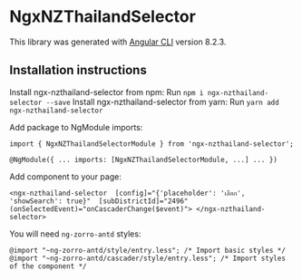 # NgxNZThailandSelector

This library was generated with [Angular CLI](https://github.com/angular/angular-cli) version 8.2.3.

## Installation instructions

Install ngx-nzthailand-selector from npm:
Run `npm i ngx-nzthailand-selector --save`
Install ngx-nzthailand-selector from yarn:
Run `yarn add ngx-nzthailand-selector`

Add package to NgModule imports:

`import { NgxNZThailandSelectorModule } from 'ngx-nzthailand-selector';`

`@NgModule({
  ...
  imports: [NgxNZThailandSelectorModule, ...]
  ...
})`


Add component to your page:

`<ngx-nzthailand-selector 
	[config]="{'placeholder': 'เลือก', 'showSearch': true}" 
	[subDistrictId]="2496" 
	(onSelectedEvent)="onCascaderChange($event)">
</ngx-nzthailand-selector>`


You will need `ng-zorro-antd` styles:

`@import "~ng-zorro-antd/style/entry.less"; /* Import basic styles */
@import "~ng-zorro-antd/cascader/style/entry.less"; /* Import styles of the component */`